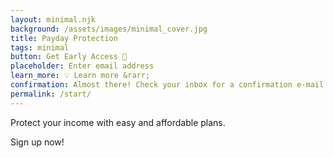 ```yaml
---
layout: minimal.njk
background: /assets/images/minimal_cover.jpg
title: Payday Protection
tags: minimal
button: Get Early Access 📨
placeholder: Enter email address
learn_more: 💡 Learn more &rarr;
confirmation: Almost there! Check your inbox for a confirmation e-mail.
permalink: /start/
---
```


Protect your income with easy and affordable plans.

Sign up now!
